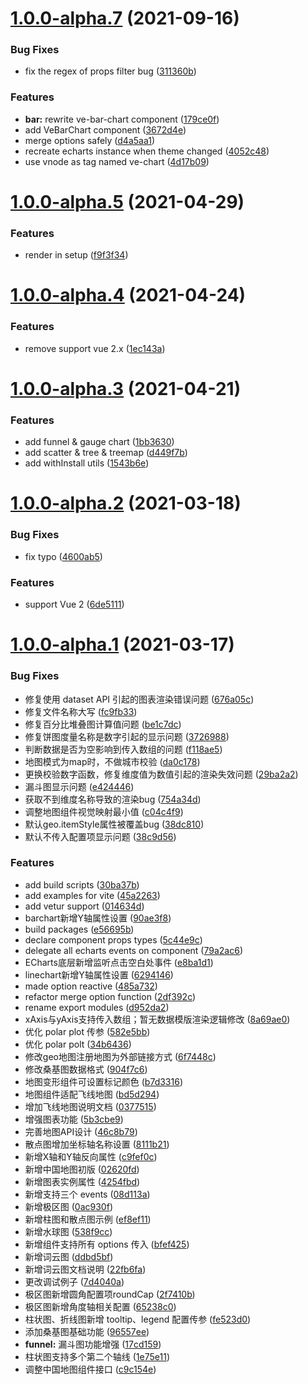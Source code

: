 # [1.0.0-alpha.7](https://github.com/xiaoluoboding/ve-charts/compare/v1.0.0-alpha.5...v1.0.0-alpha.7) (2021-09-16)


### Bug Fixes

* fix the regex of props filter bug ([311360b](https://github.com/xiaoluoboding/ve-charts/commit/311360b5776518ec1dba0ed655165a42c61ad299))


### Features

* **bar:** rewrite ve-bar-chart component ([179ce0f](https://github.com/xiaoluoboding/ve-charts/commit/179ce0f6af9c86caa7510dcbb25cbff3db92cbd5))
* add VeBarChart component ([3672d4e](https://github.com/xiaoluoboding/ve-charts/commit/3672d4ea386516c32f52e565e0ba76ed522202e7))
* merge options safely ([d4a5aa1](https://github.com/xiaoluoboding/ve-charts/commit/d4a5aa10eac7d64381cb00f1af1aa339c4bafcbc))
* recreate echarts instance when theme changed ([4052c48](https://github.com/xiaoluoboding/ve-charts/commit/4052c48f0564ee74ddb665952c645e4dffaeb002))
* use vnode as tag named ve-chart ([4d17b09](https://github.com/xiaoluoboding/ve-charts/commit/4d17b09e69e3c3df9e084ce7a2e8707c8203975c))



# [1.0.0-alpha.5](https://github.com/xiaoluoboding/ve-charts/compare/v1.0.0-alpha.4...v1.0.0-alpha.5) (2021-04-29)


### Features

* render in setup ([f9f3f34](https://github.com/xiaoluoboding/ve-charts/commit/f9f3f34f0fc21e451ffd4f0046e789e2fedebec1))



# [1.0.0-alpha.4](https://github.com/xiaoluoboding/ve-charts/compare/v1.0.0-alpha.3...v1.0.0-alpha.4) (2021-04-24)


### Features

* remove support vue 2.x ([1ec143a](https://github.com/xiaoluoboding/ve-charts/commit/1ec143a83555ac1ab0f45e6d8ebc28cde39c182d))



# [1.0.0-alpha.3](https://github.com/xiaoluoboding/ve-charts/compare/v1.0.0-alpha.2...v1.0.0-alpha.3) (2021-04-21)


### Features

* add funnel & gauge chart ([1bb3630](https://github.com/xiaoluoboding/ve-charts/commit/1bb3630b331851e82a0a9fa7d3dfa755d9346b16))
* add scatter & tree & treemap ([d449f7b](https://github.com/xiaoluoboding/ve-charts/commit/d449f7be754e48f72b72d54f809984a9de265eb6))
* add withInstall utils ([1543b6e](https://github.com/xiaoluoboding/ve-charts/commit/1543b6ec9973eb735b13122db739324a52f64042))



# [1.0.0-alpha.2](https://github.com/xiaoluoboding/ve-charts/compare/v1.0.0-alpha.1...v1.0.0-alpha.2) (2021-03-18)


### Bug Fixes

* fix typo ([4600ab5](https://github.com/xiaoluoboding/ve-charts/commit/4600ab5e23b1ea62781212e9482900ccc5aa98d5))


### Features

* support Vue 2 ([6de5111](https://github.com/xiaoluoboding/ve-charts/commit/6de5111f5e3b13219b90cf3a5b2f17cae3598d0d))



# [1.0.0-alpha.1](https://github.com/xiaoluoboding/ve-charts/compare/v0.8.2...v1.0.0-alpha.1) (2021-03-17)


### Bug Fixes

* 修复使用 dataset API 引起的图表渲染错误问题 ([676a05c](https://github.com/xiaoluoboding/ve-charts/commit/676a05cf076a6722874fac75448d3377dc19eeb8))
* 修复文件名称大写 ([fc9fb33](https://github.com/xiaoluoboding/ve-charts/commit/fc9fb334be70437603321136cd5284de158bdc2b))
* 修复百分比堆叠图计算值问题 ([be1c7dc](https://github.com/xiaoluoboding/ve-charts/commit/be1c7dcce454dcb23cdcfb97060ab37327498616))
* 修复饼图度量名称是数字引起的显示问题 ([3726988](https://github.com/xiaoluoboding/ve-charts/commit/3726988af914e3889dd9aad3150d9545d1bc465e))
* 判断数据是否为空影响到传入数组的问题 ([f118ae5](https://github.com/xiaoluoboding/ve-charts/commit/f118ae526c1824ca56eb66d18b01aa4f6f0f76d9))
* 地图模式为map时，不做城市校验 ([da0c178](https://github.com/xiaoluoboding/ve-charts/commit/da0c1786e7fa4713ecf27d9b7dc781d9da70f0f3))
* 更换校验数字函数，修复维度值为数值引起的渲染失效问题 ([29ba2a2](https://github.com/xiaoluoboding/ve-charts/commit/29ba2a254d0d5bd9cccc7b6bd28b54e5ae0222f0))
* 漏斗图显示问题 ([e424446](https://github.com/xiaoluoboding/ve-charts/commit/e4244463745dc232ae19c10a85725dabce767b01))
* 获取不到维度名称导致的渲染bug ([754a34d](https://github.com/xiaoluoboding/ve-charts/commit/754a34d250d9c3a42bfd0ea1a66dd672240d189c))
* 调整地图组件视觉映射最小值 ([c04c4f9](https://github.com/xiaoluoboding/ve-charts/commit/c04c4f906b535481065b199447f81b9672ce0530))
* 默认geo.itemStyle属性被覆盖bug ([38dc810](https://github.com/xiaoluoboding/ve-charts/commit/38dc810f96ed8e2fdc5b6b40427d7bfbfc953d4a))
* 默认不传入配置项显示问题 ([38c9d56](https://github.com/xiaoluoboding/ve-charts/commit/38c9d56afc87df655874a3ee2729943f296f99c4))


### Features

* add build scripts ([30ba37b](https://github.com/xiaoluoboding/ve-charts/commit/30ba37b5ca9388949f13bf01fe6129235622cdac))
* add examples for vite ([45a2263](https://github.com/xiaoluoboding/ve-charts/commit/45a226388348707fd24d046def7496ef6c55bdc0))
* add vetur support ([014634d](https://github.com/xiaoluoboding/ve-charts/commit/014634d036e215e6787d1f2db4536f400c899272))
* barchart新增Y轴属性设置 ([90ae3f8](https://github.com/xiaoluoboding/ve-charts/commit/90ae3f88703bcf2700489be8b4db14adf55e2760))
* build packages ([e56695b](https://github.com/xiaoluoboding/ve-charts/commit/e56695b95e3cf55bf1368d46dba7c5b5d8956e61))
* declare component props types ([5c44e9c](https://github.com/xiaoluoboding/ve-charts/commit/5c44e9c8c588c472854a225b125f168c3f4ceda3))
* delegate all echarts events on component ([79a2ac6](https://github.com/xiaoluoboding/ve-charts/commit/79a2ac6f06c1e98d637357e4b0c390f29fba3b2f))
* ECharts底层新增监听点击空白处事件 ([e8ba1d1](https://github.com/xiaoluoboding/ve-charts/commit/e8ba1d141cfd95bb0468fd66f04791da0a431201))
* linechart新增Y轴属性设置 ([6294146](https://github.com/xiaoluoboding/ve-charts/commit/6294146d4e1c4b74c4c70091e0a7561436014cd1))
* made option reactive ([485a732](https://github.com/xiaoluoboding/ve-charts/commit/485a73221545aedd06e5fc4c4e20244adf039172))
* refactor merge option function ([2df392c](https://github.com/xiaoluoboding/ve-charts/commit/2df392cdfc434393af99127aa9e2963dbfaf46c8))
* rename export modules ([d952da2](https://github.com/xiaoluoboding/ve-charts/commit/d952da208dffc5d3414e422ab981598824200b2a))
* xAxis与yAxis支持传入数组；暂无数据模版渲染逻辑修改 ([8a69ae0](https://github.com/xiaoluoboding/ve-charts/commit/8a69ae010b2711fa475c852988d988b603debea0))
* 优化 polar plot 传参 ([582e5bb](https://github.com/xiaoluoboding/ve-charts/commit/582e5bb1ac3c3cf815f1bdf2253499e09c05f035))
* 优化 polar polt ([34b6436](https://github.com/xiaoluoboding/ve-charts/commit/34b6436a0c7ab3203c422cf8f298033983c80278))
* 修改geo地图注册地图为外部链接方式 ([6f7448c](https://github.com/xiaoluoboding/ve-charts/commit/6f7448cc0858ddf89c6371455d9635e725075bc9))
* 修改桑基图数据格式 ([904f7c6](https://github.com/xiaoluoboding/ve-charts/commit/904f7c6b63582af289dfc0c62ed50aa6c79e58ef))
* 地图变形组件可设置标记颜色 ([b7d3316](https://github.com/xiaoluoboding/ve-charts/commit/b7d33165f3fc58f8ce50c6383a66aa996036268e))
* 地图组件适配飞线地图 ([bd5d294](https://github.com/xiaoluoboding/ve-charts/commit/bd5d294751860d5b4e80155f6288d028707e1e6a))
* 增加飞线地图说明文档 ([0377515](https://github.com/xiaoluoboding/ve-charts/commit/037751599bb1d9e73fa514ab8fd73a8ff9512d56))
* 增强图表功能 ([5b3cbe9](https://github.com/xiaoluoboding/ve-charts/commit/5b3cbe9eab62929a9f274705fd24452c13ef8953))
* 完善地图API设计 ([46c8b79](https://github.com/xiaoluoboding/ve-charts/commit/46c8b799b39e3509158349ecf0390f72fe0c06ca))
* 散点图增加坐标轴名称设置 ([8111b21](https://github.com/xiaoluoboding/ve-charts/commit/8111b21d60b8e2eb53b1804daad5501d511441b5))
* 新增X轴和Y轴反向属性 ([c9fef0c](https://github.com/xiaoluoboding/ve-charts/commit/c9fef0c9d6ba945b1787a47aa46ea57acf790db1))
* 新增中国地图初版 ([02620fd](https://github.com/xiaoluoboding/ve-charts/commit/02620fd715969ac22513b3c10f4dd1a783c74f39))
* 新增图表实例属性 ([4254fbd](https://github.com/xiaoluoboding/ve-charts/commit/4254fbd00457341172a1a34e8d7c595e99342baf))
* 新增支持三个 events ([08d113a](https://github.com/xiaoluoboding/ve-charts/commit/08d113af6007f4d417af36741270fba7859612cf))
* 新增极区图 ([0ac930f](https://github.com/xiaoluoboding/ve-charts/commit/0ac930f8d44a76ac932501b35d693dc3a482415c))
* 新增柱图和散点图示例 ([ef8ef11](https://github.com/xiaoluoboding/ve-charts/commit/ef8ef11932de7c1010f0f702bb3d54be63fa0099))
* 新增水球图 ([538f9cc](https://github.com/xiaoluoboding/ve-charts/commit/538f9ccd073c317f493db64216daffce54be1b12))
* 新增组件支持所有 options 传入 ([bfef425](https://github.com/xiaoluoboding/ve-charts/commit/bfef425d8fe26b56c8aac111be6fd69e47261675))
* 新增词云图 ([ddbd5bf](https://github.com/xiaoluoboding/ve-charts/commit/ddbd5bfd43c33b5fc4828b6b22efc3e5ecb2d3fd))
* 新增词云图文档说明 ([22fb6fa](https://github.com/xiaoluoboding/ve-charts/commit/22fb6fa1334e5ea2afce7ded28509cb9efae1ceb))
* 更改调试例子 ([7d4040a](https://github.com/xiaoluoboding/ve-charts/commit/7d4040a120c32ee8c9856bb70c0df2c72c971480))
* 极区图新增圆角配置项roundCap ([2f7410b](https://github.com/xiaoluoboding/ve-charts/commit/2f7410bb2992e13c408fc5202b377faf8f0ccffd))
* 极区图新增角度轴相关配置 ([65238c0](https://github.com/xiaoluoboding/ve-charts/commit/65238c0237c1679a0766e750d654d56b838fc98d))
* 柱状图、折线图新增 tooltip、legend 配置传参 ([fe523d0](https://github.com/xiaoluoboding/ve-charts/commit/fe523d0124e835817eb6e41f3ae29ff0826b7f3b))
* 添加桑基图基础功能 ([96557ee](https://github.com/xiaoluoboding/ve-charts/commit/96557eeb2410d84b7061292c0bac7fe83d5c756f))
* **funnel:** 漏斗图功能增强 ([17cd159](https://github.com/xiaoluoboding/ve-charts/commit/17cd159f6447c7721cabc3db0de056aa3fa9404a))
* 柱状图支持多个第二个轴线 ([1e75e11](https://github.com/xiaoluoboding/ve-charts/commit/1e75e1143e57f87b8ca281c11b6f6f120539fa1d))
* 调整中国地图组件接口 ([c9c154e](https://github.com/xiaoluoboding/ve-charts/commit/c9c154e11d53c174527a488c881d21073b3a08e8))



